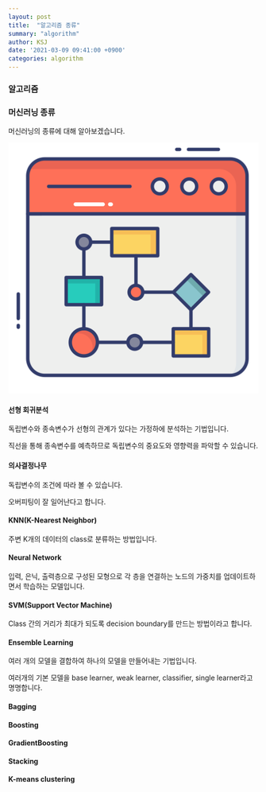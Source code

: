 ```yaml
---
layout: post
title:  "알고리즘 종류"
summary: "algorithm"
author: KSJ
date: '2021-03-09 09:41:00 +0900'
categories: algorithm
---
```






### 알고리즘

### 머신러닝 종류

머신러닝의 종류에 대해 알아보겠습니다.

![머신러닝](assets/thumbnail/web-browser.png)

#### 선형 회귀분석

독립변수와 종속변수가 선형의 관계가 있다는 가정하에 분석하는 기법입니다. <br>

직선을 통해 종속변수를 예측하므로 독립변수의 중요도와 영향력을 파악할 수 있습니다.  <br>

#### 의사결정나무

독립변수의 조건에 따라 볼 수 있습니다.

오버피팅이 잘 일어난다고 합니다.

#### KNN(K-Nearest Neighbor)

주변 K개의 데이터의 class로 분류하는 방법입니다.

#### Neural Network

입력, 은닉, 출력층으로 구성된 모형으로 각 층을 연결하는 노드의 가중치를 업데이트하면서 학습하는 모델입니다.

#### SVM(Support Vector Machine)

Class 간의 거리가 최대가 되도록 decision boundary를 만드는 방법이라고 합니다.

#### Ensemble Learning

여러 개의 모델을 결합하여 하나의 모델을 만들어내는 기법입니다.

여러개의 기본 모델을 base learner, weak learner, classifier, single learner라고 명명합니다.

#### Bagging



#### Boosting



#### GradientBoosting



#### Stacking



#### K-means clustering



